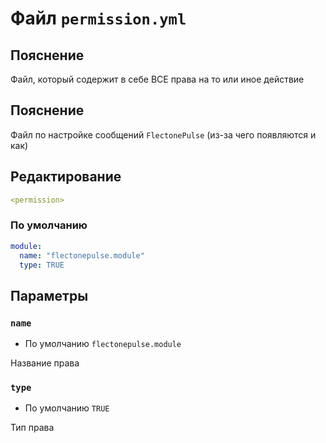 # Файл `permission.yml`

## Пояснение
Файл, который содержит в себе ВСЕ права на то или иное действие

## Пояснение
Файл по настройке сообщений `FlectonePulse` (из-за чего появляются и как)

## Редактирование
```yaml
<permission>
```

### По умолчанию
```yaml
module:
  name: "flectonepulse.module"
  type: TRUE
```

## Параметры

### `name`
- По умолчанию `flectonepulse.module`

Название права

### `type`
- По умолчанию `TRUE`

Тип права

<!--@include: @/ru/parts/permission.md-->